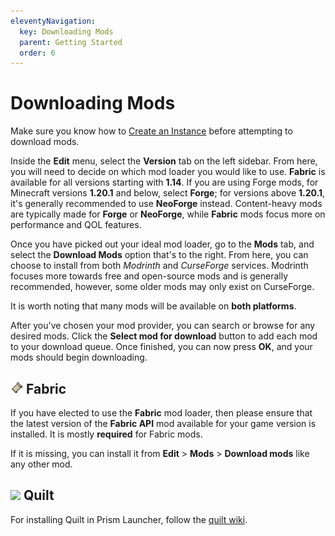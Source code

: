 ```yaml
---
eleventyNavigation:
  key: Downloading Mods
  parent: Getting Started
  order: 6
---
```

# Downloading Mods

Make sure you know how to [Create an Instance](../create-instance) before attempting to download mods.

Inside the **Edit** menu, select the **Version** tab on the left sidebar. From here, you will need to decide on which mod loader you would like to use. **Fabric** is available for all versions starting with **1.14**. If you are using Forge mods, for Minecraft versions **1.20.1** and below, select **Forge**; for versions above **1.20.1**, it's generally recommended to use **NeoForge** instead. Content-heavy mods are typically made for **Forge** or **NeoForge**, while **Fabric** mods focus more on performance and QOL features.

Once you have picked out your ideal mod loader, go to the **Mods** tab, and select the **Download Mods** option that's to the right. From here, you can choose to install from both *Modrinth* and *CurseForge* services. Modrinth focuses more towards free and open-source mods and is generally recommended, however, some older mods may only exist on CurseForge.

It is worth noting that many mods will be available on **both platforms**.

After you've chosen your mod provider, you can search or browse for any desired mods. Click the **Select mod for download** button to add each mod to your download queue. Once finished, you can now press **OK**, and your mods should begin downloading.

## <img src="https://raw.githubusercontent.com/FabricMC/community/main/media/unascribed/png/fabric.png" height="20"> Fabric

If you have elected to use the **Fabric** mod loader, then please ensure that the latest version of the **Fabric API** mod available for your game version is installed. It is mostly **required** for Fabric mods.

If it is missing, you can install it from **Edit** > **Mods** > **Download mods** like any other mod.

## <img src="https://raw.githubusercontent.com/QuiltMC/art/master/brand/svg/quilt_logo_dark.svg" height="20"> Quilt

For installing Quilt in Prism Launcher, follow the [quilt wiki](https://quiltmc.org/install/prismlauncher/).
